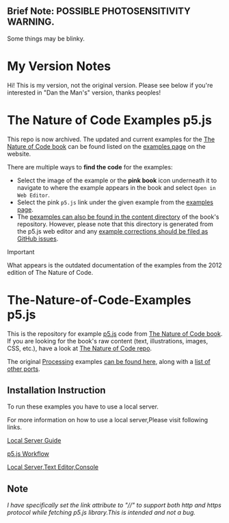 ## Brief Note: POSSIBLE PHOTOSENSITIVITY WARNING.
Some things may be blinky.

# My Version Notes


Hi! This is my version, not the original version. Please see below if you're interested in "Dan the Man's" version, thanks peoples!

# The Nature of Code Examples p5.js

This repo is now archived. The updated and current examples for the [The Nature of Code book](https://natureofcode.com/) can be found listed on the [examples page](https://natureofcode.com/examples) on the website.

There are multiple ways to **find the code** for the examples:

* Select the image of the example or the **pink book** icon underneath it to navigate to where the example appears in the book and select `Open in Web Editor`.
* Select the pink `p5.js` link under the given example from the [examples page](https://natureofcode.com/examples).
* The [pexamples can also be found in the content directory](https://github.com/nature-of-code/noc-book-2/tree/main/content/examples) of the book's repository. However, please note that this directory is generated from the p5.js web editor and any [example corrections should be filed as GitHub issues](https://github.com/nature-of-code/noc-book-2/issues).
 
> [!IMPORTANT]
> What appears is the outdated documentation of the examples from the 2012 edition of The Nature of Code.

# The-Nature-of-Code-Examples p5.js

This is the repository for example [p5.js](https://github.com/lmccart/p5.js/) code from [The Nature of Code book](http://natureofcode.com/).  If you are looking for the book's raw content (text, illustrations, images, CSS, etc.), have a look at [The Nature of Code repo](https://github.com/shiffman/The-Nature-of-Code).

The original [Processing](http://processing.org) examples [can be found here](https://github.com/shiffman/The-Nature-of-Code-Examples), along with a [list of other ports](https://github.com/shiffman/The-Nature-of-Code-Examples/blob/master/README.md).


## Installation Instruction

To run these examples you have to use a local server.

For more information on how to use a local server,Please visit following links.

[Local Server Guide](https://github.com/processing/p5.js/wiki/Local-server)

[p5.js Workflow](https://www.youtube.com/watch?v=HZ4D3wDRaec)

[Local Server,Text Editor,Console](https://www.youtube.com/watch?v=UCHzlUiDD10)


## Note

*I have specifically set the link attribute to "//" to support both http and https protocol while fetching p5.js library.This is intended and not a bug.*



